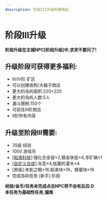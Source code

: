 ```yaml
---
description: 阶段III升级所需物品
---
```


# 阶段III升级

 **阶段升级在主城NPC\[阶段升级\]中,求求不要问了!** 

## 升级阶段可获得更多福利:

* III/IV阶 矿区  
* 可以创建收购/大箱子商店  
* 更大的岛屿面积:220×220  
* 更大的岛屿人数:5人  
* 漏斗限制:150个 
* 可前往III阶商店  
* II阶所有内容 

## 升级至阶段III需要:

* 35级 经验  
* 1000 游戏币  
* [\[粘液科技\]](https://doc.skycraft.cn/plugins/slimefun):强化合金锭×2,镀金铁锭×4,寻矿镐×1  
* [\[自定义合成\]](https://doc.skycraft.cn/plugins/minetinker):龙息×4,枯萎的灌木×4  
* \[原版\]:末影之眼×16,粘液块×16，蜂蜜块×16
* 完成岛屿任务 \[新手\] 阶段    

 **经验/金币/任务未完成点击NPC将不会有反应:D**   
 **本任务为基础性任务,偏难** 

